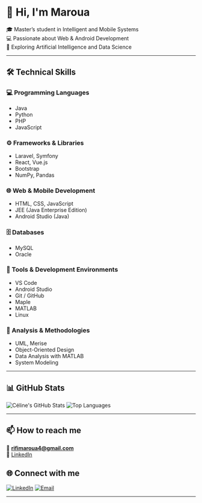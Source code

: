 # 👋 Hi, I'm Maroua  

🎓 Master’s student in Intelligent and Mobile Systems  
💻 Passionate about Web & Android Development  
🤖 Exploring Artificial Intelligence and Data Science  

---

## 🛠️ Technical Skills

### 💻 Programming Languages
- Java  
- Python  
- PHP  
- JavaScript  

### ⚙️ Frameworks & Libraries
- Laravel, Symfony  
- React, Vue.js  
- Bootstrap  
- NumPy, Pandas  

### 🌐 Web & Mobile Development
- HTML, CSS, JavaScript  
- JEE (Java Enterprise Edition)  
- Android Studio (Java)  

### 🗄️ Databases
- MySQL  
- Oracle  

### 🧰 Tools & Development Environments
- VS Code  
- Android Studio  
- Git / GitHub  
- Maple  
- MATLAB  
- Linux  

### 🧠 Analysis & Methodologies
- UML, Merise  
- Object-Oriented Design  
- Data Analysis with MATLAB  
- System Modeling  

---

## 📊 GitHub Stats

![Céline's GitHub Stats](https://github-readme-stats.vercel.app/api?username=**TON_USERNAME_ICI**&show_icons=true&theme=tokyonight)
![Top Languages](https://github-readme-stats.vercel.app/api/top-langs/?username=**TON_USERNAME_ICI**&layout=compact&theme=tokyonight)

---

## 📫 How to reach me
📧 **rifimaroua4@gmail.com**  
💼 [LinkedIn](https://linkedin.com/in/maroua-rifi-816b30361)


## 🌐 Connect with me
[![LinkedIn](https://img.shields.io/badge/LinkedIn-blue?logo=linkedin&logoColor=white)](https://www.linkedin.com/in/maroua-rifi-816b30361)
[![Email](https://img.shields.io/badge/Email-D14836?logo=gmail&logoColor=white)](mailto:rifimaroua4@gmail.com)

---


  
<!--
**maroua-rf/maroua-rf** is a ✨ _special_ ✨ repository because its `README.md` (this file) appears on your GitHub profile.

Here are some ideas to get you started:

- 🔭 I’m currently working on ...
- 🌱 I’m currently learning ...
- 👯 I’m looking to collaborate on ...
- 🤔 I’m looking for help with ...
- 💬 Ask me about ...
- 📫 How to reach me: ...
- 😄 Pronouns: ...
- ⚡ Fun fact: ...
-->
